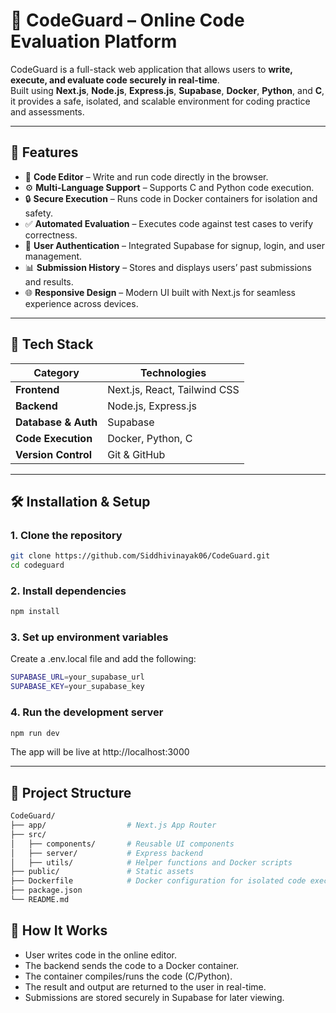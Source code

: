 # 🧠 CodeGuard – Online Code Evaluation Platform

CodeGuard is a full-stack web application that allows users to **write, execute, and evaluate code securely in real-time**.  
Built using **Next.js**, **Node.js**, **Express.js**, **Supabase**, **Docker**, **Python**, and **C**, it provides a safe, isolated, and scalable environment for coding practice and assessments.

---

## 🚀 Features

- 📝 **Code Editor** – Write and run code directly in the browser.  
- ⚙️ **Multi-Language Support** – Supports C and Python code execution.  
- 🔒 **Secure Execution** – Runs code in Docker containers for isolation and safety.  
- ✅ **Automated Evaluation** – Executes code against test cases to verify correctness.  
- 👤 **User Authentication** – Integrated Supabase for signup, login, and user management.  
- 📊 **Submission History** – Stores and displays users’ past submissions and results.  
- 🌐 **Responsive Design** – Modern UI built with Next.js for seamless experience across devices.

---

## 🧩 Tech Stack

| Category | Technologies |
|-----------|---------------|
| **Frontend** | Next.js, React, Tailwind CSS |
| **Backend** | Node.js, Express.js |
| **Database & Auth** | Supabase |
| **Code Execution** | Docker, Python, C |
| **Version Control** | Git & GitHub |

---

## 🛠️ Installation & Setup

### 1. Clone the repository
```bash
git clone https://github.com/Siddhivinayak06/CodeGuard.git
cd codeguard
```

### 2. Install dependencies
```bash
npm install
```
### 3. Set up environment variables
Create a .env.local file and add the following:
```bash
SUPABASE_URL=your_supabase_url
SUPABASE_KEY=your_supabase_key
```

### 4. Run the development server
```bash
npm run dev
```
The app will be live at http://localhost:3000

---

## 🧱 Project Structure
```bash
CodeGuard/
├── app/                  # Next.js App Router
├── src/
│   ├── components/       # Reusable UI components
│   ├── server/           # Express backend
│   ├── utils/            # Helper functions and Docker scripts
├── public/               # Static assets
├── Dockerfile            # Docker configuration for isolated code execution
├── package.json
└── README.md
```

## 🧪 How It Works
- User writes code in the online editor.
- The backend sends the code to a Docker container.
- The container compiles/runs the code (C/Python).
- The result and output are returned to the user in real-time.
- Submissions are stored securely in Supabase for later viewing.
